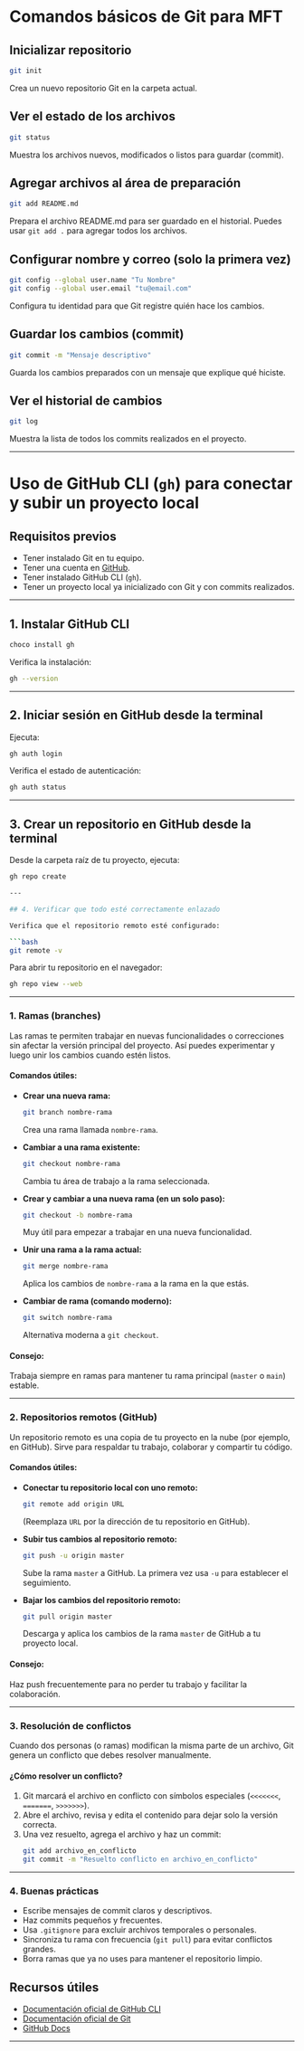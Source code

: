# Comandos básicos de Git para MFT

## Inicializar repositorio
```sh
git init
```
Crea un nuevo repositorio Git en la carpeta actual.

## Ver el estado de los archivos
```sh
git status
```
Muestra los archivos nuevos, modificados o listos para guardar (commit).

## Agregar archivos al área de preparación
```sh
git add README.md
```
Prepara el archivo README.md para ser guardado en el historial. Puedes usar `git add .` para agregar todos los archivos.

## Configurar nombre y correo (solo la primera vez)
```sh
git config --global user.name "Tu Nombre"
git config --global user.email "tu@email.com"
```
Configura tu identidad para que Git registre quién hace los cambios.

## Guardar los cambios (commit)
```sh
git commit -m "Mensaje descriptivo"
```
Guarda los cambios preparados con un mensaje que explique qué hiciste.

## Ver el historial de cambios
```sh
git log
```
Muestra la lista de todos los commits realizados en el proyecto. 

---

# Uso de GitHub CLI (`gh`) para conectar y subir un proyecto local

## Requisitos previos

- Tener instalado Git en tu equipo.
- Tener una cuenta en [GitHub](https://github.com).
- Tener instalado GitHub CLI (`gh`).
- Tener un proyecto local ya inicializado con Git y con commits realizados.

---

## 1. Instalar GitHub CLI

```bash
choco install gh
```

Verifica la instalación:

```bash
gh --version
```

---

## 2. Iniciar sesión en GitHub desde la terminal

Ejecuta:

```bash
gh auth login
```

Verifica el estado de autenticación:

```bash
gh auth status
```

---

## 3. Crear un repositorio en GitHub desde la terminal

Desde la carpeta raíz de tu proyecto, ejecuta:

```bash
gh repo create

---

## 4. Verificar que todo esté correctamente enlazado

Verifica que el repositorio remoto esté configurado:

```bash
git remote -v
```

Para abrir tu repositorio en el navegador:

```bash
gh repo view --web
```

---


### 1. Ramas (branches)

Las ramas te permiten trabajar en nuevas funcionalidades o correcciones sin afectar la versión principal del proyecto. Así puedes experimentar y luego unir los cambios cuando estén listos.

#### **Comandos útiles:**

- **Crear una nueva rama:**
  ```sh
  git branch nombre-rama
  ```
  Crea una rama llamada `nombre-rama`.

- **Cambiar a una rama existente:**
  ```sh
  git checkout nombre-rama
  ```
  Cambia tu área de trabajo a la rama seleccionada.

- **Crear y cambiar a una nueva rama (en un solo paso):**
  ```sh
  git checkout -b nombre-rama
  ```
  Muy útil para empezar a trabajar en una nueva funcionalidad.

- **Unir una rama a la rama actual:**
  ```sh
  git merge nombre-rama
  ```
  Aplica los cambios de `nombre-rama` a la rama en la que estás.

- **Cambiar de rama (comando moderno):**
  ```sh
  git switch nombre-rama
  ```
  Alternativa moderna a `git checkout`.

#### **Consejo:**  
Trabaja siempre en ramas para mantener tu rama principal (`master` o `main`) estable.

---

### 2. Repositorios remotos (GitHub)

Un repositorio remoto es una copia de tu proyecto en la nube (por ejemplo, en GitHub). Sirve para respaldar tu trabajo, colaborar y compartir tu código.

#### **Comandos útiles:**

- **Conectar tu repositorio local con uno remoto:**
  ```sh
  git remote add origin URL
  ```
  (Reemplaza `URL` por la dirección de tu repositorio en GitHub).

- **Subir tus cambios al repositorio remoto:**
  ```sh
  git push -u origin master
  ```
  Sube la rama `master` a GitHub. La primera vez usa `-u` para establecer el seguimiento.

- **Bajar los cambios del repositorio remoto:**
  ```sh
  git pull origin master
  ```
  Descarga y aplica los cambios de la rama `master` de GitHub a tu proyecto local.

#### **Consejo:**  
Haz push frecuentemente para no perder tu trabajo y facilitar la colaboración.

---

### 3. Resolución de conflictos

Cuando dos personas (o ramas) modifican la misma parte de un archivo, Git genera un conflicto que debes resolver manualmente.

#### **¿Cómo resolver un conflicto?**

1. Git marcará el archivo en conflicto con símbolos especiales (`<<<<<<<`, `=======`, `>>>>>>>`).
2. Abre el archivo, revisa y edita el contenido para dejar solo la versión correcta.
3. Una vez resuelto, agrega el archivo y haz un commit:
   ```sh
   git add archivo_en_conflicto
   git commit -m "Resuelto conflicto en archivo_en_conflicto"
   ```
---

### 4. Buenas prácticas

- Escribe mensajes de commit claros y descriptivos.
- Haz commits pequeños y frecuentes.
- Usa `.gitignore` para excluir archivos temporales o personales.
- Sincroniza tu rama con frecuencia (`git pull`) para evitar conflictos grandes.
- Borra ramas que ya no uses para mantener el repositorio limpio.

## Recursos útiles

- [Documentación oficial de GitHub CLI](https://cli.github.com/manual/)
- [Documentación oficial de Git](https://git-scm.com/doc)
- [GitHub Docs](https://docs.github.com/es)
---